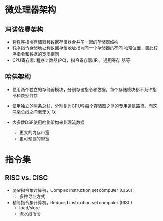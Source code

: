 
# 微处理器架构

## 冯诺依曼架构
- 将程序指令存储器和数据存储器合并在一起的存储器结构
- 程序指令存储地址和数据存储地址指向同一个存储器的不同 物理位置，因此程序指令和数据的宽度相同
- CPU寄存器: 程序计数器(PC)，指令寄存器(IR)，通用寄存 器等

## 哈佛架构
- 使用两个独立的存储器模块，分别存储指令和数据，每个存储模块都不允许指令和数据并存
- 使用独立的两条总线，分别作为CPU与每个存储器之间的专用通信路径，而这两条总线之间毫无关 联

- 大多数DSP使用哈佛架构来处理流数据: 
	- 更大的内存带宽
	- 更可预测的带宽

# 指令集
## RISC vs. CISC

- 复杂指令集计算机，Complex instruction set computer (CISC):
	- 多种寻址方式
- 精简指令集计算机，Reduced instruction set computer (RISC)
	- load/store
	- 流水线指令